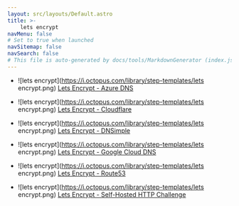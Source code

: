 ```yaml
---
layout: src/layouts/Default.astro
title: >-
    lets encrypt
navMenu: false
# Set to true when launched
navSitemap: false
navSearch: false
# This file is auto-generated by docs/tools/MarkdownGenerator (index.js)
---
```


<ul>

<li>

![lets encrypt](https://i.octopus.com/library/step-templates/lets encrypt.png) [Lets Encrypt - Azure DNS](/integrations/lets-encrypt/lets-encrypt-azure-dns)

</li>
        
<li>

![lets encrypt](https://i.octopus.com/library/step-templates/lets encrypt.png) [Lets Encrypt - Cloudflare](/integrations/lets-encrypt/lets-encrypt-cloudflare)

</li>
        
<li>

![lets encrypt](https://i.octopus.com/library/step-templates/lets encrypt.png) [Lets Encrypt - DNSimple](/integrations/lets-encrypt/lets-encrypt-dnsimple)

</li>
        
<li>

![lets encrypt](https://i.octopus.com/library/step-templates/lets encrypt.png) [Lets Encrypt - Google Cloud DNS](/integrations/lets-encrypt/lets-encrypt-google-cloud-dns)

</li>
        
<li>

![lets encrypt](https://i.octopus.com/library/step-templates/lets encrypt.png) [Lets Encrypt - Route53](/integrations/lets-encrypt/lets-encrypt-route53)

</li>
        
<li>

![lets encrypt](https://i.octopus.com/library/step-templates/lets encrypt.png) [Lets Encrypt - Self-Hosted HTTP Challenge](/integrations/lets-encrypt/lets-encrypt-self-hosted-http-challenge)

</li>
        
</ul>
